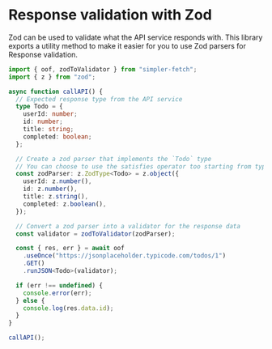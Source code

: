 # Response validation with Zod
Zod can be used to validate what the API service responds with. This library exports a utility method to make it easier for you to use Zod parsers for Response validation.

```typescript
import { oof, zodToValidator } from "simpler-fetch";
import { z } from "zod";

async function callAPI() {
  // Expected response type from the API service
  type Todo = {
    userId: number;
    id: number;
    title: string;
    completed: boolean;
  };

  // Create a zod parser that implements the `Todo` type
  // You can choose to use the satisfies operator too starting from typescript v4.9
  const zodParser: z.ZodType<Todo> = z.object({
    userId: z.number(),
    id: z.number(),
    title: z.string(),
    completed: z.boolean(),
  });

  // Convert a zod parser into a validator for the response data
  const validator = zodToValidator(zodParser);

  const { res, err } = await oof
    .useOnce("https://jsonplaceholder.typicode.com/todos/1")
    .GET()
    .runJSON<Todo>(validator);

  if (err !== undefined) {
    console.error(err);
  } else {
    console.log(res.data.id);
  }
}

callAPI();
```
